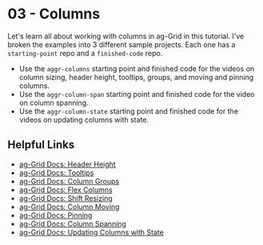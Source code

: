 # 03 - Columns
Let's learn all about working with columns in ag-Grid in this tutorial. I've broken the examples into 3 different sample projects. Each one has a `starting-point` repo and a `finished-code` repo.

- Use the `aggr-columns` starting point and finished code for the videos on column sizing, header height, tooltips, groups, and moving and pinning columns.
- Use the `aggr-column-span` starting point and finished code for the video on column spanning.
- Use the `aggr-column-state` starting point and finished code for the videos on updating columns with state.

## Helpful Links
- [ag-Grid Docs: Header Height](https://www.ag-grid.com/javascript-grid-column-header/#example-text-orientation)
- [ag-Grid Docs: Tooltips](https://www.ag-grid.com/javascript-grid-column-header/#header-tooltips)
- [ag-Grid Docs: Column Groups](https://www.ag-grid.com/javascript-grid-grouping-headers/)
- [ag-Grid Docs: Flex Columns](https://www.ag-grid.com/javascript-grid-resizing/#column-flex)
- [ag-Grid Docs: Shift Resizing](https://www.ag-grid.com/javascript-grid-resizing/#shift-resizing)
- [ag-Grid Docs: Column Moving](https://www.ag-grid.com/javascript-grid-column-moving/#example-advanced-lock)
- [ag-Grid Docs: Pinning](https://www.ag-grid.com/javascript-grid-pinning/#example-column-pinning)
- [ag-Grid Docs: Column Spanning](https://www.ag-grid.com/javascript-grid-column-spanning/#example-column-spanning-complex)
- [ag-Grid Docs: Updating Columns with State](https://www.ag-grid.com/javascript-grid-column-definitions/#delta-columns)